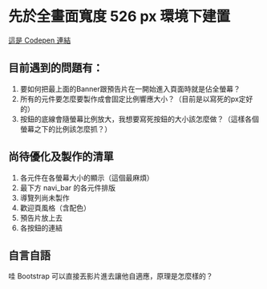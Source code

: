 # 先於全畫面寬度 526 px 環境下建置
[這是 Codepen 連結](https://codepen.io/WilliamPan/pen/NmZeqL?editors=1100)

## 目前遇到的問題有：

1. 要如何把最上面的Banner跟預告片在一開始進入頁面時就是佔全螢幕？
2. 所有的元件要怎麼要製作成會固定比例響應大小？（目前是以寫死的px定好的）
3. 按鈕的底線會隨螢幕比例放大，我想要寫死按鈕的大小該怎麼做？（這樣各個螢幕之下的比例該怎麼抓？）

## 尚待優化及製作的清單
1. 各元件在各螢幕大小的顯示（這個最麻煩）
2. 最下方 navi_bar 的各元件排版
3. 導覽列尚未製作
4. 歡迎頁風格（含配色）
5. 預告片放上去
6. 各按鈕的連結

## 自言自語
哇 Bootstrap 可以直接丟影片進去讓他自適應，原理是怎麼樣的？